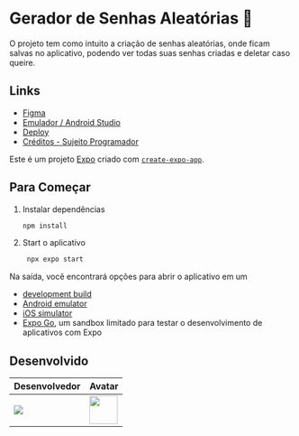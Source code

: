 # Gerador de Senhas Aleatórias 🔑

O projeto tem como intuito a criação de senhas aleatórias, onde ficam salvas no aplicativo, podendo ver todas suas senhas criadas e deletar caso queire.

## Links
- [Figma](https://www.figma.com/design/AMKAH3vBXoID8wgLNmqfKe/Password-App?node-id=0-1&p=f&t=rXWVFOv4FE69CgSd-0)
- [Emulador / Android Studio](https://www.googleadservices.com/pagead/aclk?sa=L&ai=DChcSEwiA2O-h9tKLAxVoYEgAHQ11D-sYABAAGgJjZQ&co=1&gclid=Cj0KCQiAwtu9BhC8ARIsAI9JHakT1mJl5XgWgWaFrOpQszxQRrKlCenfFOg-UhavI_mOKBuw3NxKL8AaAol1EALw_wcB&ohost=www.google.com&cid=CAESVeD2-akfuNZ0LfYH5WGYPczPa1bfwRwalXgHqOnXnieblPG4uAIG3J41bCbhAWFrXzH6-nyQ36pla01iArvFmtczMScRQWTuoPqzDdu2ejUtE3psjdA&sig=AOD64_2sxBVjIvtrPLrkpYWp-7veTuRUiw&q&adurl&ved=2ahUKEwiliOuh9tKLAxVgq5UCHT9WOyoQ0Qx6BAgKEAE)
- [Deploy](https://github.com/muryllovieira/Gerador-de-Senhas)
- [Créditos - Sujeito Programador](https://www.youtube.com/@Sujeitoprogramador)

Este é um projeto [Expo](https://expo.dev) criado com [`create-expo-app`](https://www.npmjs.com/package/create-expo-app).

## Para Começar

1. Instalar dependências

   ```bash
   npm install
   ```

2. Start o aplicativo

   ```bash
    npx expo start
   ```

Na saída, você encontrará opções para abrir o aplicativo em um

- [development build](https://docs.expo.dev/develop/development-builds/introduction/)
- [Android emulator](https://docs.expo.dev/workflow/android-studio-emulator/)
- [iOS simulator](https://docs.expo.dev/workflow/ios-simulator/)
- [Expo Go](https://expo.dev/go), um sandbox limitado para testar o desenvolvimento de aplicativos com Expo

## Desenvolvido
| Desenvolvedor | Avatar 
| ------------- | ------ 
| ![](https://img.shields.io/badge/DESENVOLVEDOR-MurylloVieira-blue?style=for-the-badge&logo=appveyor) | <a href="https://github.com/muryllovieira"><img src="https://avatars.githubusercontent.com/u/110054149?v=4" height="50" style="max-width: 100%;"></a> 
